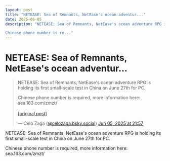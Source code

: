 ```yaml
---
layout: post
title: "NETEASE: Sea of Remnants, NetEase's ocean adventur..."
date: 2025-06-05
description: "NETEASE: Sea of Remnants, NetEase's ocean adventure RPG is holding its first small-scale test in China on June 27th for PC. 

Chinese phone number is re..."
---
```


<h1 class="bluesky-post-title">NETEASE: Sea of Remnants, NetEase's ocean adventur...</h1>

<blockquote class="bluesky-embed" data-bluesky-uri="at://did:plc:lmh6rennptq77inaztnovw4b/app.bsky.feed.post/3lqvctlxqor2h" data-bluesky-embed-color-mode="system">
<p lang="">NETEASE: Sea of Remnants, NetEase's ocean adventure RPG is holding its first small-scale test in China on June 27th for PC. 

Chinese phone number is required, more information here: sea.163.com/zmzt/<br><br><a href="https://bsky.app/profile/celozaga.bsky.social/post/3lqvctlxqor2h">[original post]</a></p>
&mdash; Celo Zaga (<a href="https://bsky.app/profile/did:plc:lmh6rennptq77inaztnovw4b?ref_src=embed">@celozaga.bsky.social</a>) <a href="https://bsky.app/profile/celozaga.bsky.social/post/3lqvctlxqor2h?ref_src=embed">Jun 05, 2025 at 21:57</a>
</blockquote>
<script async src="https://embed.bsky.app/static/embed.js" charset="utf-8"></script>

<p class="bluesky-post-description">NETEASE: Sea of Remnants, NetEase's ocean adventure RPG is holding its first small-scale test in China on June 27th for PC. 

Chinese phone number is required, more information here: sea.163.com/zmzt/</p>
